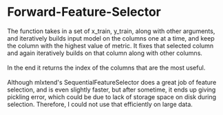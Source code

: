 # Forward-Feature-Selector

The function takes in a set of x_train, y_train, along with other arguments, and iteratively builds input model on the columns one at a time, and keep the column with the highest value of metric. It fixes that selected column and again iteratively builds on that column along with other columns. <br><br>
In the end it returns the index of the columns that are the most useful.<br><br>
Although mlxtend's SequentialFeatureSelector does a great job of feature selection, and is even slightly faster, but after sometime, it ends up giving pickling error, which could be due  to lack of storage space on disk during selection. Therefore, I could not use that efficiently on large data. 
